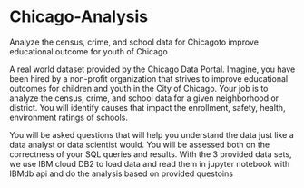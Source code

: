 # Chicago-Analysis
Analyze the census, crime, and school data for Chicagoto improve educational outcome for youth of Chicago

A real world dataset provided by the Chicago Data Portal. Imagine, you have been hired by a non-profit organization that strives to improve educational outcomes for children and youth in the City of Chicago. Your job is to analyze the census, crime, and school data for a given neighborhood or district. You will identify causes that impact the enrollment, safety, health, environment ratings of schools.

You will be asked questions that will help you understand the data just like a data analyst or data scientist would. You will be assessed both on the correctness of your SQL queries and results. With the 3 provided data sets, we use IBM cloud DB2 to load data and read them in jupyter notebook with IBMdb api and do the analysis based on provided questoins
